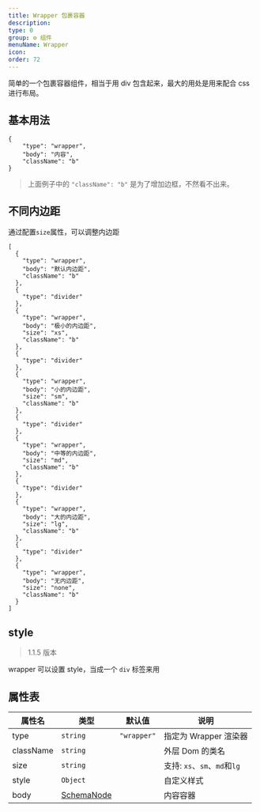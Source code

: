 ```yaml
---
title: Wrapper 包裹容器
description:
type: 0
group: ⚙ 组件
menuName: Wrapper
icon:
order: 72
---
```


简单的一个包裹容器组件，相当于用 div 包含起来，最大的用处是用来配合 css 进行布局。

## 基本用法

```schema: scope="body"
{
    "type": "wrapper",
    "body": "内容",
    "className": "b"
}
```

> 上面例子中的 `"className": "b"` 是为了增加边框，不然看不出来。

## 不同内边距

通过配置`size`属性，可以调整内边距

```schema: scope="body"
[
  {
    "type": "wrapper",
    "body": "默认内边距",
    "className": "b"
  },
  {
    "type": "divider"
  },
  {
    "type": "wrapper",
    "body": "极小的内边距",
    "size": "xs",
    "className": "b"
  },
  {
    "type": "divider"
  },
  {
    "type": "wrapper",
    "body": "小的内边距",
    "size": "sm",
    "className": "b"
  },
  {
    "type": "divider"
  },
  {
    "type": "wrapper",
    "body": "中等的内边距",
    "size": "md",
    "className": "b"
  },
  {
    "type": "divider"
  },
  {
    "type": "wrapper",
    "body": "大的内边距",
    "size": "lg",
    "className": "b"
  },
  {
    "type": "divider"
  },
  {
    "type": "wrapper",
    "body": "无内边距",
    "size": "none",
    "className": "b"
  }
]
```

## style

> 1.1.5 版本

wrapper 可以设置 style，当成一个 `div` 标签来用

## 属性表

| 属性名    | 类型                                      | 默认值      | 说明                         |
| --------- | ----------------------------------------- | ----------- | ---------------------------- |
| type      | `string`                                  | `"wrapper"` | 指定为 Wrapper 渲染器        |
| className | `string`                                  |             | 外层 Dom 的类名              |
| size      | `string`                                  |             | 支持: `xs`、`sm`、`md`和`lg` |
| style     | `Object`                                  |             | 自定义样式                   |
| body      | [SchemaNode](../../docs/types/schemanode) |             | 内容容器                     |
